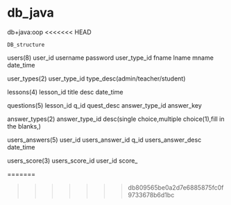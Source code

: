 # db_java
db+java:oop
<<<<<<< HEAD
	
	DB_structure
users(8)
	user_id
	username
	password
	user_type_id
	fname
	lname
	mname
	date_time
	
user_types(2)
	user_type_id
	type_desc(admin/teacher/student)

lessons(4)
	lesson_id
	title
	desc
	date_time

questions(5)
	lesson_id
	q_id
	quest_desc
	answer_type_id
	answer_key

answer_types(2)
	answer_type_id
	desc(single choice,multiple choice(1),fill in the blanks,)

users_answers(5)
	user_id
	users_answer_id
	q_id
	users_answer_desc
	date_time

users_score(3)
	users_score_id
	user_id
	score_
	
=======
>>>>>>> db809565be0a2d7e6885875fc0f9733678b6d1bc
